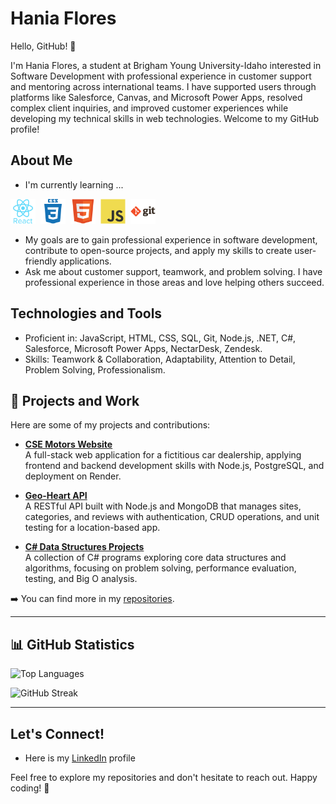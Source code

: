 # Hania Flores

Hello, GitHub! 👋

I'm Hania Flores, a student at Brigham Young University-Idaho interested in Software Development with professional experience in customer support and mentoring across international teams. I have supported users through platforms like Salesforce, Canvas, and Microsoft Power Apps, resolved complex client inquiries, and improved customer experiences while developing my technical skills in web technologies. Welcome to my GitHub profile!

## About Me

- I'm currently learning ...
<div>
    <img src="https://github.com/devicons/devicon/blob/master/icons/react/react-original-wordmark.svg" title="React" alt="React" width="40" height="40"/>&nbsp;
    <img src="https://github.com/devicons/devicon/blob/master/icons/css3/css3-plain-wordmark.svg"  title="CSS3" alt="CSS" width="40" height="40"/>&nbsp;
    <img src="https://github.com/devicons/devicon/blob/master/icons/html5/html5-original.svg" title="HTML5" alt="HTML" width="40" height="40"/>&nbsp;
    <img src="https://github.com/devicons/devicon/blob/master/icons/javascript/javascript-original.svg" title="JavaScript" alt="JavaScript" width="40" height="40"/>&nbsp;
    <img src="https://github.com/devicons/devicon/blob/master/icons/git/git-original-wordmark.svg" title="Git" **alt="Git" width="40" height="40"/>
</div>

- My goals are to gain professional experience in software development, contribute to open-source projects, and apply my skills to create user-friendly applications.  
- Ask me about customer support, teamwork, and problem solving. I have professional experience in those areas and love helping others succeed.  

## Technologies and Tools

- Proficient in: JavaScript, HTML, CSS, SQL, Git, Node.js, .NET, C#, Salesforce, Microsoft Power Apps, NectarDesk, Zendesk.
- Skills: Teamwork & Collaboration, Adaptability, Attention to Detail, Problem Solving, Professionalism.

## 🚀 Projects and Work

Here are some of my projects and contributions:

- **[CSE Motors Website](https://github.com/HaniaFlores/cse340-repo)**  
  A full-stack web application for a fictitious car dealership, applying frontend and backend development skills with Node.js, PostgreSQL, and deployment on Render.

- **[Geo-Heart API](https://github.com/HaniaFlores/cse341_geo-heart)**  
  A RESTful API built with Node.js and MongoDB that manages sites, categories, and reviews with authentication, CRUD operations, and unit testing for a location-based app.

- **[C# Data Structures Projects](https://github.com/HaniaFlores/cse212-projects)**  
  A collection of C# programs exploring core data structures and algorithms, focusing on problem solving, performance evaluation, testing, and Big O analysis.

➡️ You can find more in my [repositories](https://github.com/HaniaFlores?tab=repositories).

---

## 📊 GitHub Statistics

![Top Languages](https://github-readme-stats.vercel.app/api/top-langs/?username=HaniaFlores&layout=compact&theme=radical)  

![GitHub Streak](https://github-readme-streak-stats.herokuapp.com/?user=HaniaFlores&theme=radical)

---

## Let's Connect!

- Here is my [LinkedIn](https://www.linkedin.com/in/haniaflores/) profile

Feel free to explore my repositories and don't hesitate to reach out. Happy coding! 🚀
